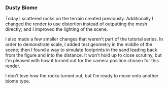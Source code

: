 ### Dusty Biome

Today I scattered rocks on the terrain created previously. Additionally I changed
the render to use distortion instead of outputting the mesh directly; and I improved
the lighting of the scene.

I also made a few smaller changes that weren't part of the tutorial series. In order
to demonstrate scale, I added test geometry in the middle of the scene; then I found
a way to simulate footprints in the sand leading back from the figure and into the
distance. It won't hold up to close scrutiny, but I'm pleased with how it turned out
for the camera position chosen for this render.

I don't love how the rocks turned out, but I'm ready to move onto another biome type.
